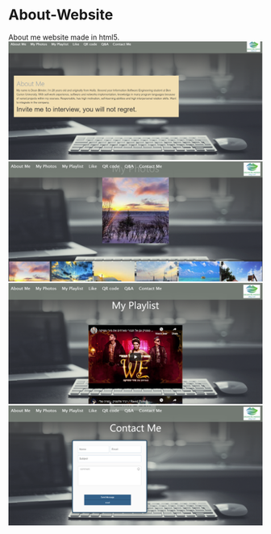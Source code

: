 # About-Website
About me website made in html5.
![](images/Capture.PNG)
![](images/Capture2.PNG)
![](images/Capture3.PNG)
![](images/Capture4.PNG)
